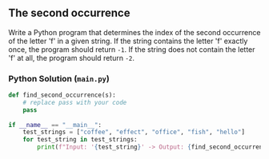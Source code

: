 ## The second occurrence

Write a Python program that determines the index of the second occurrence of the letter 'f' in a given string. If the string contains the letter 'f' exactly once, the program should return `-1`. If the string does not contain the letter 'f' at all, the program should return `-2`.

### Python Solution (`main.py`)

```python
def find_second_occurrence(s):
    # replace pass with your code
    pass
        
if __name__ == "__main__":
    test_strings = ["coffee", "effect", "office", "fish", "hello"]
    for test_string in test_strings:
        print(f"Input: '{test_string}' -> Output: {find_second_occurrence(test_string)}")
```